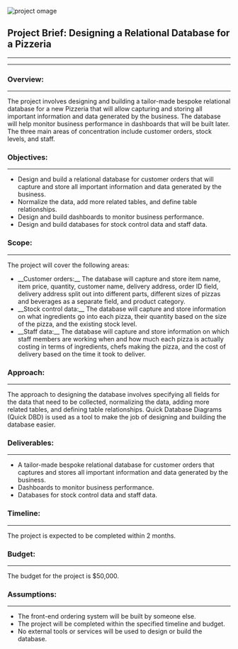 ![project omage](/images/SQL_portfolio_project.png "project_image")







## Project Brief: Designing a Relational Database for a Pizzeria
---
---

### Overview:
---
The project involves designing and building a tailor-made bespoke relational database for a new Pizzeria that will allow capturing and storing all important information and data generated by the business. The database will help monitor business performance in dashboards that will be built later. The three main areas of concentration include customer orders, stock levels, and staff.

### Objectives:
---
<ul>
    <li> Design and build a relational database for customer orders that will capture and store all important information and data generated by the business.</li>
    <li> Normalize the data, add more related tables, and define table relationships.</li>
    <li> Design and build dashboards to monitor business performance.</li>
    <li> Design and build databases for stock control data and staff data.</li>
</ul>

### Scope:
---
The project will cover the following areas:
<ul>
    <li>__Customer orders:__ The database will capture and store item name, item price, quantity, customer name, delivery address, order ID field, delivery address split out into different parts, different sizes of pizzas and beverages as a separate field, and product category.</li>
    <li> __Stock control data:__ The database will capture and store information on what ingredients go into each pizza, their quantity based on the size of the pizza, and the existing stock level.</li>
    <li> __Staff data:__ The database will capture and store information on which staff members are working when and how much each pizza is actually costing in terms of ingredients, chefs making the pizza, and the cost of delivery based on the time it took to deliver.</li>
    </ul>
   
   
### Approach:
---
The approach to designing the database involves specifying all fields for the data that need to be collected, normalizing the data, adding more related tables, and defining table relationships. Quick Database Diagrams (Quick DBD) is used as a tool to make the job of designing and building the database easier.


### Deliverables:
---
<ul>
    <li> A tailor-made bespoke relational database for customer orders that captures and stores all important information and data generated by the business.</li>
    <li> Dashboards to monitor business performance.</li>
    <li>Databases for stock control data and staff data.</li>
</ul>

### Timeline:
---
The project is expected to be completed within 2 months.


### Budget:
---
The budget for the project is $50,000.


### Assumptions:
---
<ul>
    <li> The front-end ordering system will be built by someone else.</li>
    <li> The project will be completed within the specified timeline and budget.</li>
    <li> No external tools or services will be used to design or build the database.</li>
</ul>